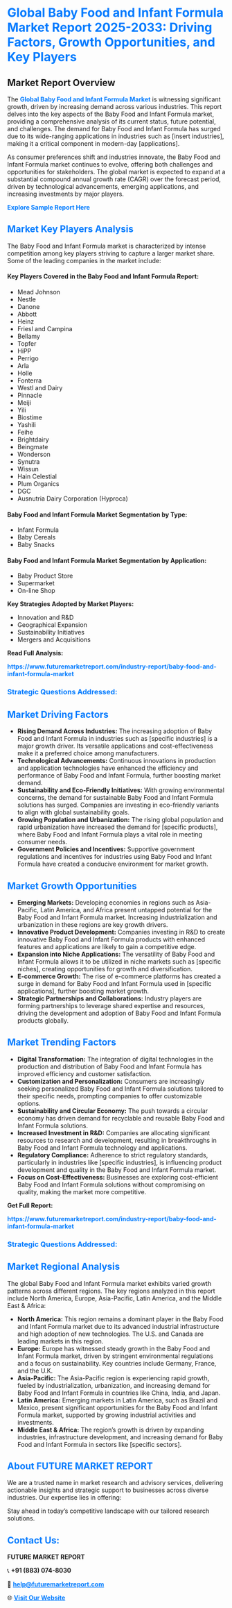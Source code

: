 <h1 style="color: #007BFF;">Global Baby Food and Infant Formula Market Report 2025-2033: Driving Factors, Growth Opportunities, and Key Players</h1>

<section id="overview">
<h2>Market Report Overview</h2>
<p>The <a href="https://www.futuremarketreport.com/industry-report/baby-food-and-infant-formula-market" style="color: #007BFF; text-decoration: none;"><strong>Global Baby Food and Infant Formula Market</strong></a> is witnessing significant growth, driven by increasing demand across various industries. This report delves into the key aspects of the Baby Food and Infant Formula market, providing a comprehensive analysis of its current status, future potential, and challenges. The demand for Baby Food and Infant Formula has surged due to its wide-ranging applications in industries such as [insert industries], making it a critical component in modern-day [applications].</p>
<p>As consumer preferences shift and industries innovate, the Baby Food and Infant Formula market continues to evolve, offering both challenges and opportunities for stakeholders. The global market is expected to expand at a substantial compound annual growth rate (CAGR) over the forecast period, driven by technological advancements, emerging applications, and increasing investments by major players.</p>
</section>

<section id="overview">
<p><a href="https://www.futuremarketreport.com/request-sample/reportId=102090" style="color: #007BFF; text-decoration: none;"><strong>Explore Sample Report Here</strong></a></p>
</section>

<section id="key-players">
<h2 style="color: #007BFF;">Market Key Players Analysis</h2>
<p>The Baby Food and Infant Formula market is characterized by intense competition among key players striving to capture a larger market share. Some of the leading companies in the market include:</p>
<h4>Key Players Covered in the Baby Food and Infant Formula Report:</h4>
<ul><li>Mead Johnson</li><li>Nestle</li><li>Danone</li><li>Abbott</li><li>Heinz</li><li>Friesl and Campina</li><li>Bellamy</li><li>Topfer</li><li>HiPP</li><li>Perrigo</li><li>Arla</li><li>Holle</li><li>Fonterra</li><li>Westl and Dairy</li><li>Pinnacle</li><li>Meiji</li><li>Yili</li><li>Biostime</li><li>Yashili</li><li>Feihe</li><li>Brightdairy</li><li>Beingmate</li><li>Wonderson</li><li>Synutra</li><li>Wissun</li><li>Hain Celestial</li><li>Plum Organics</li><li>DGC</li><li>Ausnutria Dairy Corporation (Hyproca)</li></ul>
<h4>Baby Food and Infant Formula Market Segmentation by Type:</h4>
<ul><li>Infant Formula</li><li>Baby Cereals</li><li>Baby Snacks</li></ul>

<h4>Baby Food and Infant Formula Market Segmentation by Application:</h4>
<ul><li>Baby Product Store</li><li>Supermarket</li><li>On-line Shop</li></ul>
<p><strong>Key Strategies Adopted by Market Players:</strong></p>
<ul>
<li>Innovation and R&D</li>
<li>Geographical Expansion</li>
<li>Sustainability Initiatives</li>
<li>Mergers and Acquisitions</li>
</ul>
</section>

<section>
<p><strong>Read Full Analysis: </strong></p><a href="https://www.futuremarketreport.com/industry-report/baby-food-and-infant-formula-market" style="color: #007BFF; text-decoration: none;"><strong>https://www.futuremarketreport.com/industry-report/baby-food-and-infant-formula-market</strong></a>
<h3 style="color: #007BFF;">Strategic Questions Addressed:</h3>
</section>

<section id="driving-factors">
<h2 style="color: #007BFF;">Market Driving Factors</h2>
<ul>
<li><strong>Rising Demand Across Industries:</strong> The increasing adoption of Baby Food and Infant Formula in industries such as [specific industries] is a major growth driver. Its versatile applications and cost-effectiveness make it a preferred choice among manufacturers.</li>
<li><strong>Technological Advancements:</strong> Continuous innovations in production and application technologies have enhanced the efficiency and performance of Baby Food and Infant Formula, further boosting market demand.</li>
<li><strong>Sustainability and Eco-Friendly Initiatives:</strong> With growing environmental concerns, the demand for sustainable Baby Food and Infant Formula solutions has surged. Companies are investing in eco-friendly variants to align with global sustainability goals.</li>
<li><strong>Growing Population and Urbanization:</strong> The rising global population and rapid urbanization have increased the demand for [specific products], where Baby Food and Infant Formula plays a vital role in meeting consumer needs.</li>
<li><strong>Government Policies and Incentives:</strong> Supportive government regulations and incentives for industries using Baby Food and Infant Formula have created a conducive environment for market growth.</li>
</ul>
</section>

<section id="growth-opportunities">
<h2 style="color: #007BFF;">Market Growth Opportunities</h2>
<ul>
<li><strong>Emerging Markets:</strong> Developing economies in regions such as Asia-Pacific, Latin America, and Africa present untapped potential for the Baby Food and Infant Formula market. Increasing industrialization and urbanization in these regions are key growth drivers.</li>
<li><strong>Innovative Product Development:</strong> Companies investing in R&D to create innovative Baby Food and Infant Formula products with enhanced features and applications are likely to gain a competitive edge.</li>
<li><strong>Expansion into Niche Applications:</strong> The versatility of Baby Food and Infant Formula allows it to be utilized in niche markets such as [specific niches], creating opportunities for growth and diversification.</li>
<li><strong>E-commerce Growth:</strong> The rise of e-commerce platforms has created a surge in demand for Baby Food and Infant Formula used in [specific applications], further boosting market growth.</li>
<li><strong>Strategic Partnerships and Collaborations:</strong> Industry players are forming partnerships to leverage shared expertise and resources, driving the development and adoption of Baby Food and Infant Formula products globally.</li>
</ul>
</section>

<section id="trending-factors">
<h2 style="color: #007BFF;">Market Trending Factors</h2>
<ul>
<li><strong>Digital Transformation:</strong> The integration of digital technologies in the production and distribution of Baby Food and Infant Formula has improved efficiency and customer satisfaction.</li>
<li><strong>Customization and Personalization:</strong> Consumers are increasingly seeking personalized Baby Food and Infant Formula solutions tailored to their specific needs, prompting companies to offer customizable options.</li>
<li><strong>Sustainability and Circular Economy:</strong> The push towards a circular economy has driven demand for recyclable and reusable Baby Food and Infant Formula solutions.</li>
<li><strong>Increased Investment in R&D:</strong> Companies are allocating significant resources to research and development, resulting in breakthroughs in Baby Food and Infant Formula technology and applications.</li>
<li><strong>Regulatory Compliance:</strong> Adherence to strict regulatory standards, particularly in industries like [specific industries], is influencing product development and quality in the Baby Food and Infant Formula market.</li>
<li><strong>Focus on Cost-Effectiveness:</strong> Businesses are exploring cost-efficient Baby Food and Infant Formula solutions without compromising on quality, making the market more competitive.</li>
</ul>
</section>

<section>
<p><strong>Get Full Report: </strong></p><a href="https://www.futuremarketreport.com/industry-report/baby-food-and-infant-formula-market" style="color: #007BFF; text-decoration: none;"><strong>https://www.futuremarketreport.com/industry-report/baby-food-and-infant-formula-market</strong></a>
<h3 style="color: #007BFF;">Strategic Questions Addressed:</h3>
</section>


<section id="regional-analysis">
<h2 style="color: #007BFF;">Market Regional Analysis</h2>
<p>The global Baby Food and Infant Formula market exhibits varied growth patterns across different regions. The key regions analyzed in this report include North America, Europe, Asia-Pacific, Latin America, and the Middle East & Africa:</p>
<ul>
<li><strong>North America:</strong> This region remains a dominant player in the Baby Food and Infant Formula market due to its advanced industrial infrastructure and high adoption of new technologies. The U.S. and Canada are leading markets in this region.</li>
<li><strong>Europe:</strong> Europe has witnessed steady growth in the Baby Food and Infant Formula market, driven by stringent environmental regulations and a focus on sustainability. Key countries include Germany, France, and the U.K.</li>
<li><strong>Asia-Pacific:</strong> The Asia-Pacific region is experiencing rapid growth, fueled by industrialization, urbanization, and increasing demand for Baby Food and Infant Formula in countries like China, India, and Japan.</li>
<li><strong>Latin America:</strong> Emerging markets in Latin America, such as Brazil and Mexico, present significant opportunities for the Baby Food and Infant Formula market, supported by growing industrial activities and investments.</li>
<li><strong>Middle East & Africa:</strong> The region’s growth is driven by expanding industries, infrastructure development, and increasing demand for Baby Food and Infant Formula in sectors like [specific sectors].</li>
</ul>
</section>

<footer>
<h2 style="color: #007BFF;">About FUTURE MARKET REPORT</h2>
<p>We are a trusted name in market research and advisory services, delivering actionable insights and strategic support to businesses across diverse industries. Our expertise lies in offering:</p>

<p>Stay ahead in today’s competitive landscape with our tailored research solutions.</p>

<h2 style="color: #007BFF;">Contact Us:</h2>
<p><strong>FUTURE MARKET REPORT</strong></p>
<p>📞 <strong>+91 (883) 074-8030</strong></p>
<p>📧 <strong><a href="mailto:help@futuremarketreport.com" style="color: #007BFF;">help@futuremarketreport.com</a></strong></p>
<p>🌐 <strong><a href="https://www.futuremarketreport.com/" style="color: #007BFF;">Visit Our Website</a></strong></p>
</footer>